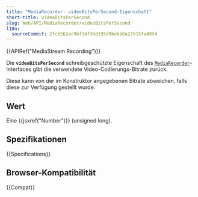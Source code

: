 ```yaml
---
title: "MediaRecorder: videoBitsPerSecond-Eigenschaft"
short-title: videoBitsPerSecond
slug: Web/API/MediaRecorder/videoBitsPerSecond
l10n:
  sourceCommit: 2fcb562ec9bf1bf36d195d9bebb8a27515fa49f4
---
```


{{APIRef("MediaStream Recording")}}

Die **`videoBitsPerSecond`** schreibgeschützte Eigenschaft des [`MediaRecorder`](/de/docs/Web/API/MediaRecorder)-Interfaces gibt die verwendete Video-Codierungs-Bitrate zurück.

Diese kann von der im Konstruktor angegebenen Bitrate abweichen, falls diese zur Verfügung gestellt wurde.

## Wert

Eine {{jsxref("Number")}} (unsigned long).

## Spezifikationen

{{Specifications}}

## Browser-Kompatibilität

{{Compat}}
